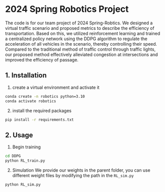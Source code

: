 # 2024 Spring Robotics Project
The code is for our team project of 2024 Spring-Robtics.
We designed a virtual traffic scenario and proposed metrics to describe the efficiency of transportation. Based on this, we utilized reinforcement learning and trained a centralized policy network using the DDPG algorithm to regulate the acceleration of all vehicles in the scenario, thereby controlling their speed. Compared to the traditional method of traffic control through traffic lights, our proposed method effectively alleviated congestion at intersections and improved the efficiency of passage.
## 1. Installation
1. create a virtual environment and activate it

```bash
conda create -n robotics python=3.10
conda activate robotics
```

2. install the required packages

```bash
pip install -r requirements.txt
```

## 2. Usage

1. Begin training

```bash
cd DDPG
python RL_train.py
```
2. Simulation
   We provide our weights in the parent folder, you can use different weight files by modifying the path in the `RL_sim.py`
```
python RL_sim.py
```
